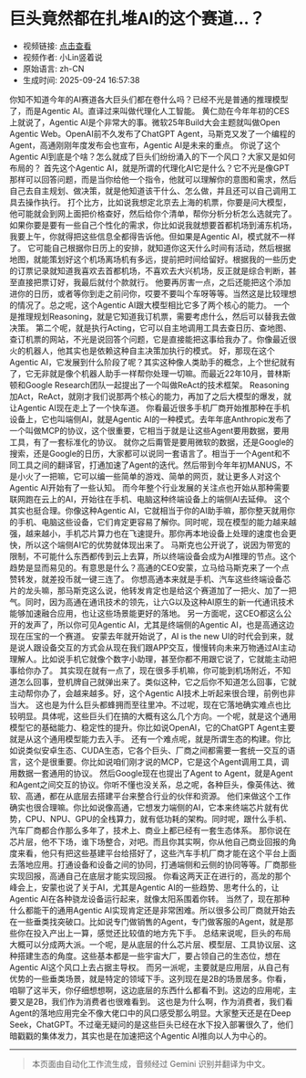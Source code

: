 # 巨头竟然都在扎堆AI的这个赛道…？

- 视频链接: [点击查看](https://www.bilibili.com/video/BV1pGJXz9ERs)
- 视频作者: 小Lin竖着说
- 原始语言: zh-CN
- 生成时间: 2025-09-24 16:57:38

你知不知道今年的AI赛道各大巨头们都在卷什么吗？已经不光是普通的推理模型了，而是Agentic AI。直译过来叫做代理化人工智能。
黄仁勋在今年年初的CES上就说了，Agentic AI是个非常大的事。微软25年Build大会主题就叫做Open Agentic Web。OpenAI前不久发布了ChatGPT Agent，马斯克又发了一个编程的Agent，高通刚刚年度发布会也宣布，Agentic AI是未来的重点。
你说了这个Agentic AI到底是个啥？怎么就成了巨头们纷纷涌入的下一个风口？大家又是如何布局的？
首先这个Agentic AI，就是所谓的代理化AI它是什么？它不光是像GPT那样可以回答问题，而是当你给他一个指令，他就可以理解你的意图和需求，然后自己去自主规划、做决策，就是他知道该干什么、怎么做，并且还可以自己调用工具去操作执行。
打个比方，比如说我想定北京去上海的机票，你要是问大模型，他可能就会到网上面把价格查好，然后给你个清单，帮你分析分析怎么选就完了。如果你要是要有一些自己个性化的需求，你比如说我就想要首都机场到浦东机场，我要上午，你就得把这些信息全都得告诉他。但如果是Agentic AI，模式就不一样了。
它可能自己根据你日历上的安排，就知道你这天什么时间有活动，然后根据地图，就能策划好这个机场离场机有多远，提前把时间给留好。根据我的一些历史的订票记录就知道我喜欢去首都机场，不喜欢去大兴机场，反正就是综合判断，甚至直接把票订好，我最后就付个款就行。
他要再厉害一点，之后还能把这个添加进你的日历，或者等你到走之前问你，哎要不要叫个车呀等等。当然这是比较理想的情况了。总之呢，这个Agentic AI跟大模型相比它多了两个核心的能力。
一个是推理规划Reasoning，就是它知道我订机票，需要考虑什么，然后可以替我去做决策。
第二个呢，就是执行Acting，它可以自主地调用工具去查日历、查地图、查订机票的网站，不光是说回答个问题，它是直接能把这事给我办了。你像最近很火的机器人，他其实也是依赖这种自主决策加执行的模式。
好，那现在这个Agentic AI，它发展到什么阶段了呢？其实这种像人类助手的概念，上个世纪就有了，它无非就是像个机器人助手一样帮你处理一切嘛。而最近22年10月，普林斯顿和Google Research团队一起提出了一个叫做ReAct的技术框架。
Reasoning加Act，ReAct，就刚才我们说那两个核心的能力，再加了之后大模型的爆发，就让Agentic AI现在走上了一个快车道。
你看最近很多手机厂商开始推那种在手机设备上，它也叫端侧AI，就是Agentic AI的一种模式。去年年底Anthropic发布了一个叫做MCP的协议，这个很重要，它相当于就是让这些Agent要用数据，要用工具，有了一套标准化的协议。
就你之后甭管是要用微软的数据，还是Google的搜索，还是Google的日历，大家都可以说同一套语言了。相当于一个Agent和不同工具之间的翻译官，打通加速了Agent的迭代。然后带到今年年初MANUS，不是小火了一把嘛，它可以编一些简单的游戏、简单的网页，就让更多人对这个Agentic AI开始有了一些认知。
而今年整个行业发展的关注点也开始从那种需要联网跑在云上的AI，开始往在手机、电脑这种终端设备上的端侧AI去延伸。
这个其实也挺合理。你像这种Agentic AI，它就相当于你的AI助手嘛，那你整天就用你的手机、电脑这些设备，它们肯定更容易了解你。同时呢，现在模型的能力越来越强，越来越小，手机芯片算力也在飞速提升。那你再本地设备上处理的速度也会更快，所以这个端侧AI它的优势就体现出来了。
马斯克也公开说了，说因为带宽的限制，不可能什么东西都传到云上去算，所以终端设备会成为AI推理的节点。这个趋势是显而易见的。有意思是什么？高通的CEO安蒙，立马给马斯克来了一个点赞转发，就差投币就一键三连了。
你想高通本来就是手机、汽车这些终端设备芯片的龙头嘛，那马斯克这么说，他转发肯定也是给这个赛道加了一把火、加了一把气。同时，因为高通在通讯技术的领先，让六G以及这种AI原生的新一代通讯技术能够加速融合应用，也让这些场景能更好的落地。
另一方面呢，这CEO都这么公开的发声了，所以你可见Agentic AI，尤其是终端侧的Agentic AI，也是高通这边现在压宝的一个赛道。
安蒙去年就开始说了，AI is the new UI的时代会到来，就是说人跟设备交互的方式会从现在我们跟APP交互，慢慢转向未来万物通过AI主动理解人。比如说手机它就像个数字小助理，甚至你都不用跟它说了，它就能主动把事给你办了。
其实现在就有一点了，现在很多手机嘛，你可能到机场附近，不知道怎么回事，登机牌自己就弹出来了。类似这种，它之后你不知道怎么回事，它就主动帮你办了，会越来越多。好，这个Agentic AI技术上听起来很合理，前例也非当大。
这也是为什么巨头都蜂拥而至往里冲。不过呢，现在它落地确实难点也比较明显。具体呢，这些巨头们在搞的大概有这么几个方向。一个呢，就是这个通用模型它的基础能力、稳定性的提升。你比如说OpenAI，它的ChatGPT Agent主要就是从这个通用模型能力去入手。
还有一个难点呢，就是所谓生态的构建。你比如说类似安卓生态、CUDA生态，它各个巨头、厂商之间都需要一套统一交互的语言，这个是很重要。你比如说咱们刚才说的MCP，它是这个Agent调用工具，调用数据一套通用的协议。
然后Google现在也提出了Agent to Agent，就是Agent和Agent之间交互的协议。你听不懂也没关系，总之呢，各种巨头，像英伟达、微软、高通，都在从底层去搭建平台来整合行业的伙伴和资源。
他们来做这个工作确实也很合理嘛。你比如说像高通，它想发力端侧的AI，它本来终端芯片就有优势，CPU、NPU、GPU的全栈算力，就有低功耗的架构。同时呢，跟什么手机、汽车厂商都合作那么多年了，技术上、商业上都已经有一套生态体系。
那你说在芯片层，他不下场，谁下场整合，对吧。而且你其实啊，你从他自己商业回报的角度来看，他只有把这些基建平台给搭好了，这些汽车手机厂商才能在这个平台上面去落地应用。打通设备和设备之间的协同，打通端侧和云侧的协同等等。厂商那些实现回报，高通自己在底层才能实现回报。
你看这两天正在进行的，高龙的那个峰会上，安蒙也说了关于AI，尤其是Agentic AI的一些趋势、思考什么的，让Agentic AI在各种骁龙设备运行起来，就像太阳系围着你转。
当然了，现在那种什么都能干的通用Agentic AI实现肯定还是非常困难。所以很多公司厂商就开始去在一些垂类找突破口。比如说专门做销售的Agent，专门做客服的Agent，就是那些你在投入产出上一算，感觉还比较值的地方先下手。
总结来说呢，巨头的布局大概可以分成两大派。一个呢，是从底层的什么芯片层、模型层、工具协议层、这种搭建生态的角度。这些基本都是一些宇宙大厂，要占领自己的生态位，想在Agentic AI这个风口上去占据主导权。
而另一派呢，主要就是应用层，从自己有优势的一些垂类场景，就是特定的领域下手。这列现在是2B的场景居多。你看，咱聊了这半天，你仔细想想啊，这边底层的东西什么都看不到。这边的应用呢，主要又是2B，我们作为消费者也很难看到。
这也是为什么啊，作为消费者，我们看Agent的落地应用完全不像大佬口中的风口感受那么明显。大家整天还是在Deep Seek，ChatGPT。不过毫无疑问的是这些巨头已经在水下投入部署很久了，他们暗戳戳的集体发力，其实也是在加速把这个Agentic AI推向以人为中心的。

---

> 本页面由自动化工作流生成，音频经过 Gemini 识别并翻译为中文。
